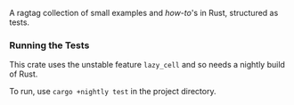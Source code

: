 A ragtag collection of small examples and _how-to_'s in Rust,
structured as tests.

### Running the Tests

This crate uses the unstable feature `lazy_cell` and so needs a nightly build
of Rust.

To run, use `cargo +nightly test` in the project directory.
